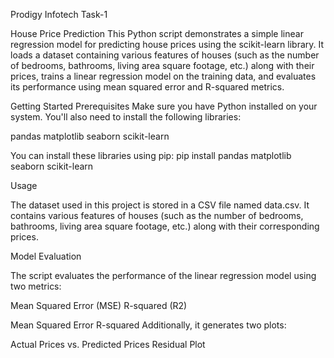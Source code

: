 Prodigy Infotech Task-1

House Price Prediction
This Python script demonstrates a simple linear regression model for predicting house prices using the scikit-learn library. It loads a dataset containing various features of houses (such as the number of bedrooms, bathrooms, living area square footage, etc.) along with their prices, trains a linear regression model on the training data, and evaluates its performance using mean squared error and R-squared metrics.

Getting Started
Prerequisites
Make sure you have Python installed on your system. You'll also need to install the following libraries:

pandas
matplotlib
seaborn
scikit-learn

You can install these libraries using pip:
pip install pandas matplotlib seaborn scikit-learn


Usage

The dataset used in this project is stored in a CSV file named data.csv. It contains various features of houses (such as the number of bedrooms, bathrooms, living area square footage, etc.) along with their corresponding prices.

Model Evaluation

The script evaluates the performance of the linear regression model using two metrics:

Mean Squared Error (MSE)
R-squared (R2)


Mean Squared Error
R-squared
Additionally, it generates two plots:

Actual Prices vs. Predicted Prices
Residual Plot
